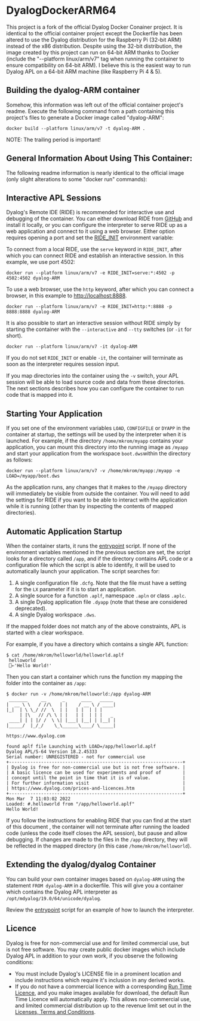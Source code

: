 
# DyalogDockerARM64

This project is a fork of the official Dyalog Docker Conainer project.  It is identical to the official container project except the Dockerfile has been altered to use the Dyalog distribution for the Raspberry Pi (32-bit ARM) instead of the x86 distribution.  Despite using the 32-bit distribution, the image created by this project can run on 64-bit ARM thanks to Docker (include the "--platform linux/arm/v7" tag when running the container to ensure compatibility on 64-bit ARM).  I believe this is the easiest way to run Dyalog APL on a 64-bit ARM machine (like Raspberry Pi 4 & 5).  

## Building the dyalog-ARM container

Somehow, this information was left out of the official container project's readme.  Execute the following command from a path containing this project's files to generate a Docker image called "dyalog-ARM":

`docker build --platform linux/arm/v7 -t dyalog-ARM .`

NOTE: The trailing period is important!

## General Information About Using This Container:

The following readme information is nearly identical to the official image (only slight alterations to some "docker run" commands):

## Interactive APL Sessions

Dyalog's Remote IDE (RIDE) is recommended for interactive use and debugging of the container. You can either download RIDE from [GitHub](https://github.com/Dyalog/ride) and install it locally, or you can configure the interpreter to serve RIDE up as a web application and connect to it using a web browser. Either option requires opening a port and set the [RIDE_INIT]([http://help.dyalog.com/latest/Content/UserGuide/Installation%20and%20Configuration/Configuration%20Parameters/RIDE_Init.htm) environment variable:

To connect from a local RIDE, use the `serve` keyword in `RIDE_INIT`, after which you can connect RIDE and establish an interactive session. In this example, we use port 4502:

`docker run --platform linux/arm/v7 -e RIDE_INIT=serve:*:4502 -p 4502:4502 dyalog-ARM`

To use a web browser, use the `http` keyword, after which you can connect a browser, in this example to [http://localhost:8888](http://localhost:8888/).

`docker run --platform linux/arm/v7 -e RIDE_INIT=http:*:8888 -p 8888:8888 dyalog-ARM`

It is also possible to start an interactive session without RIDE simply by starting the container with the `--interactive` and `--tty` switches (or `-it` for short).

`docker run --platform linux/arm/v7 -it dyalog-ARM`

If you do not set `RIDE_INIT` or enable `-it`, the container will terminate as soon as the interpreter requires session input.

If you map directories into the container using the `-v` switch, your APL session will be able to load source code and data from these directories. The next sections describes how you can configure the container to run code that is mapped into it.

## Starting Your Application

If you set one of the environment variables `LOAD`, `CONFIGFILE` or `DYAPP` in the container at startup, the settings will be used by the interpreter when it is launched. For example, if the directory `/home/mkrom/myapp` contains your application, you can mount this directory into the running image as `/myapp` and start your application from the workspace `boot.dws`within the directory as follows:

`docker run --platform linux/arm/v7 -v /home/mkrom/myapp:/myapp -e LOAD=/myapp/boot.dws`

As the application runs, any changes that it makes to the `/myapp` directory will immediately be visible from outside the container. You will need to add the settings for RIDE if you want to be able to interact with the application while it is running (other than by inspecting the contents of mapped directories).

## Automatic Application Startup

When the container starts, it runs the [entrypoint](https://github.com/Dyalog/DyalogDocker/blob/master/entrypoint) script. If none of the environment variables mentioned in the previous section are set, the script looks for a directory called `/app`, and if the directory contains APL code or a configuration file which the script is able to identify, it will be used to automatically launch your application. The script searches for:

1. A single configuration file `.dcfg`. Note that the file must have a setting for the `LX` parameter if it is to start an application.
2. A single source for a function `.aplf`, namespace `.apln` or class `.aplc`.
3. A single Dyalog application file `.dyapp` (note that these are considered deprecated).
4. A single Dyalog workspace `.dws`.

If the mapped folder does not match any of the above constraints, APL is started with a clear workspace.

For example, if you have a directory which contains a single APL function:

```
$ cat /home/mkrom/helloworld/helloworld.aplf
 helloworld
 ⎕←'Hello World!'
```

Then you can start a container which runs the function my mapping the folder into the container as `/app`:

```
$ docker run -v /home/mkrom/helloworld:/app dyalog-ARM
 _______     __      _      ____   _____
|  __ \ \   / //\   | |    / __ \ / ____|
|_|  | \ \_/ //  \  | |   | |  | | |
     | |\   // /\ \ | |   | |  | | |   _
 ____| | | |/ /  \ \| |___| |__| | |__| |
|_____/  |_/_/    \_\______\____/ \_____|

https://www.dyalog.com

found aplf file Launching with LOAD=/app/helloworld.aplf
Dyalog APL/S-64 Version 18.2.45333
Serial number: UNREGISTERED - not for commercial use
+-----------------------------------------------------------------+
| Dyalog is free for non-commercial use but is not free software. |
| A basic licence can be used for experiments and proof of        |
| concept until the point in time that it is of value.            |
| For further information visit                                   |
| https://www.dyalog.com/prices-and-licences.htm                  |
+-----------------------------------------------------------------+
Mon Mar  7 11:03:02 2022
Loaded: #.helloworld from "/app/helloworld.aplf"
Hello World!
```

If you follow the instructions for enabling RIDE that you can find at the start of this document , the container will not terminate after running the loaded code (unless the code itself closes the APL session), but pause and allow debugging. If changes are made to the files in the `/app` directory, they will be reflected in the mapped directory (in this case `/home/mkrom/helloworld`).

## Extending the dyalog/dyalog Container

You can build your own container images based on `dyalog-ARM` using the statement `FROM dyalog-ARM` in a dockerfile. This will give you a container which contains the Dyalog APL interpreter as `/opt/mdyalog/19.0/64/unicode/dyalog`. 

Review the [entrypoint](https://github.com/Dyalog/DyalogDocker/blob/master/entrypoint) script for an example of how to launch the interpreter.


## Licence
Dyalog is free for non-commercial use and for limited commercial use, but is not free software. You may create public docker images which include Dyalog APL in addition to your own work, if you observe the following conditions:

- You must include Dyalog's LICENSE file in a prominent location and include instructions which require it's inclusion in any derived works.
- If you do not have a commercial licence with a corresponding [Run Time Licence](https://www.dyalog.com/prices-and-licences.htm#runtimelic), and you make images available for download, the default Run Time Licence will automatically apply. This allows non-commercial use, and limited commercial distribution up to the revenue limit set out in the [Licenses, Terms and Conditions](https://www.dyalog.com/prices-and-licences.htm).
